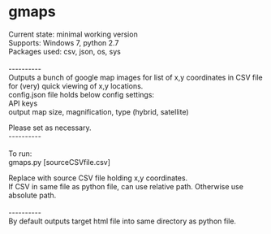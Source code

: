 # gmaps 

Current state: minimal working version<br>
Supports: Windows 7, python 2.7<br>
Packages used: csv, json, os, sys<br>
<br>----------<br>
Outputs a bunch of google map images for list of x,y coordinates in CSV file for (very) quick viewing of x,y locations.<br>
config.json file holds below config settings:<br>API keys<br>
output map size, magnification, type (hybrid, satellite)<p>Please set as necessary.
<br>----------<br>
<br>To run:<br>
gmaps.py [sourceCSVfile.csv]<p>
Replace with source CSV file holding x,y coordinates.<br>
If CSV in same file as python file, can use relative path. Otherwise use absolute path.<br>
<br>----------<br>
By default outputs target html file into same directory as python file.



